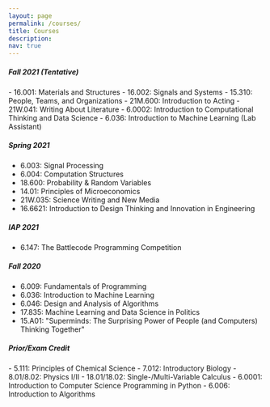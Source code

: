 ```yaml
---
layout: page
permalink: /courses/
title: Courses
description:
nav: true
---
```


<h5>Fall 2021 (Tentative)</h5>
- 16.001: Materials and Structures
- 16.002: Signals and Systems
- 15.310: People, Teams, and Organizations
- 21M.600: Introduction to Acting
- 21W.041: Writing About Literature
- 6.0002: Introduction to Computational Thinking and Data Science
- 6.036: Introduction to Machine Learning (Lab Assistant)

<h5>Spring 2021</h5>

- 6.003: Signal Processing
- 6.004: Computation Structures
- 18.600: Probability & Random Variables
- 14.01: Principles of Microeconomics
- 21W.035: Science Writing and New Media
- 16.6621: Introduction to Design Thinking and Innovation in Engineering

<h5>IAP 2021</h5>

- 6.147: The Battlecode Programming Competition

<h5>Fall 2020</h5>

- 6.009: Fundamentals of Programming
- 6.036: Introduction to Machine Learning
- 6.046: Design and Analysis of Algorithms
- 17.835: Machine Learning and Data Science in Politics
- 15.A01: "Superminds: The Surprising Power of People (and Computers) Thinking Together"

<h5>Prior/Exam Credit</h5>
- 5.111: Principles of Chemical Science
- 7.012: Introductory Biology
- 8.01/8.02: Physics I/II
- 18.01/18.02: Single-/Multi-Variable Calculus
- 6.0001: Introduction to Computer Science Programming in Python
- 6.006: Introduction to Algorithms
